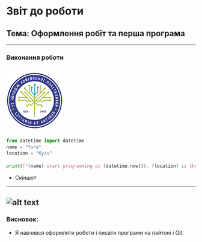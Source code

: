 # Звіт до роботи
## Тема: Оформлення робіт та перша програма
---
### Виконання роботи

![alt text](https://github.com/BobasB/it_college/raw/main/reports/pictures/logo-lit.jpg "ІТ Коледж")
-
```python
from datetime import datetime
name = "Yura"
location = "Kyiv"

print(f"{name} start programming at {datetime.now()}. {location} is the best city!")
```
- Скіншот
---
![alt text](https://github.com/Yuriy-Starovoit/ObjectOrientedProgramuvanya/blob/main/pictures/lll.jpg "1")
---
### Висновок: 
- Я навчився оформляти роботи і писати програми на пайтоні і Git.
